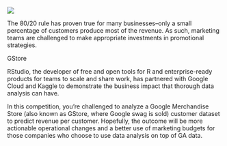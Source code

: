 ![](https://bit.ly/2Ob8v8kg)

The 80/20 rule has proven true for many businesses–only a small percentage of customers produce most of the revenue. As such, marketing teams are challenged to make appropriate investments in promotional strategies.

GStore

RStudio, the developer of free and open tools for R and enterprise-ready products for teams to scale and share work, has partnered with Google Cloud and Kaggle to demonstrate the business impact that thorough data analysis can have.

In this competition, you’re challenged to analyze a Google Merchandise Store (also known as GStore, where Google swag is sold) customer dataset to predict revenue per customer. Hopefully, the outcome will be more actionable operational changes and a better use of marketing budgets for those companies who choose to use data analysis on top of GA data.
